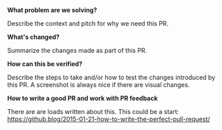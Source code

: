 **What problem are we solving?**

Describe the context and pitch for why we need this PR.

**What's changed?**

Summarize the changes made as part of this PR.

**How can this be verified?**

Describe the steps to take and/or how to test the changes introduced by this PR. A screenshot is always nice if there are visual changes.

**How to write a good PR and work with PR feedback**

There are are loads written about this. This could be a start:
https://github.blog/2015-01-21-how-to-write-the-perfect-pull-request/
